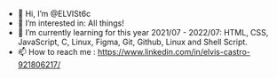 - 👋 Hi, I’m @ELVISt6c
- 👀 I’m interested in: All things!
- 🌱 I’m currently learning for this year 2021/07 - 2022/07: HTML, CSS, JavaScript, C, Linux, Figma, Git, Github, Linux and Shell Script.
- 📫 How to reach me : https://www.linkedin.com/in/elvis-castro-921806217/

<!---
ELVISt6c/ELVISt6c is a ✨ special ✨ repository because its `README.md` (this file) appears on your GitHub profile.
You can click the Preview link to take a look at your changes.
--->
